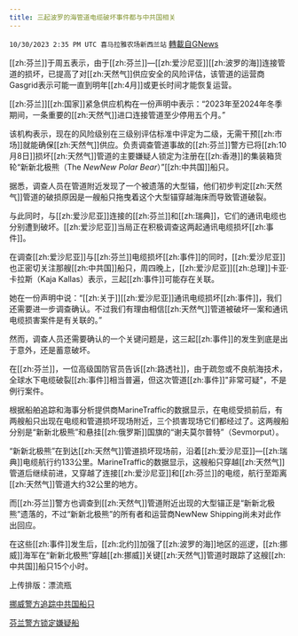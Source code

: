```yaml
---
title: 三起波罗的海管道电缆破坏事件都与中共国相关
---
```

`10/30/2023 2:35 PM UTC 喜马拉雅农场新西兰站` [轉載自GNews](https://gnews.org/articles/1899762)

[[zh:芬兰]]于周五表示，由于[[zh:芬兰]]—[[zh:爱沙尼亚]][[zh:波罗的海]]连接管道的损坏，已提高了对[[zh:天然气]]供应安全的风险评估，该管道的运营商Gasgrid表示可能一直到明年[[zh:4月]]或更长时间才能恢复运营。

[[zh:芬兰]][[zh:国家]]紧急供应机构在一份声明中表示：“2023年至2024年冬季期间，一条重要的[[zh:天然气]]进口连接管道至少停用五个月。”

该机构表示，现在的风险级别在三级别评估标准中评定为二级，无需干预[[zh:市场]]就能确保[[zh:天然气]]供应。负责调查管道事故的[[zh:芬兰]]警方已将[[zh:10月8日]]损坏[[zh:天然气]]管道的主要嫌疑人锁定为注册在[[zh:香港]]的集装箱货轮“新新北极熊（The _NewNew Polar Bear_）”[[zh:中共国]]船只。

据悉，调查人员在管道附近发现了一个被遗落的大型锚，他们初步判定[[zh:天然气]]管道的破损原因是一艘船只拖曳着这个大型锚穿越海床而导致管道破裂。

与此同时，与[[zh:爱沙尼亚]]连接的[[zh:芬兰]]和[[zh:瑞典]]，它们的通讯电缆也分别遭到破坏。[[zh:爱沙尼亚]]当局正在积极调查这两起通讯电缆损坏[[zh:事件]]。

在调查[[zh:爱沙尼亚]]与[[zh:芬兰]]电缆损坏[[zh:事件]]的同时，[[zh:爱沙尼亚]]也正密切关注那艘[[zh:中共国]]船只，周四晚上，[[zh:爱沙尼亚]][[zh:总理]]卡亚·卡拉斯（Kaja Kallas）表示，三起[[zh:事件]]可能存在关联。

她在一份声明中说：“[[zh:关于]][[zh:爱沙尼亚]]通讯电缆损坏[[zh:事件]]，我们还需要进一步调查确认。不过我们有理由相信[[zh:天然气]]管道被破坏一案和通讯电缆损害案件是有关联的。”

然而，调查人员还需要确认的一个关键问题是，这三起[[zh:事件]]的发生到底是出于意外，还是蓄意破坏。

在[[zh:芬兰]]，一位高级国防官员告诉[[zh:路透社]]，由于疏忽或不良航海技术，全球水下电缆破裂[[zh:事件]]相当普遍，但这次管道[[zh:事件]]"非常可疑"，不是例行案件。

根据船舶追踪和海事分析提供商MarineTraffic的数据显示，在电缆受损前后，有两艘船只出现在电缆和管道损坏现场附近，三个损害现场它们都经过了。这两艘船分别是“新新北极熊”和悬挂[[zh:俄罗斯]]国旗的“谢夫莫尔普特”（Sevmorput）。

“新新北极熊”在到达[[zh:天然气]]管道损坏现场前，沿着[[zh:爱沙尼亚]]—[[zh:瑞典]]电缆航行约133公里。MarineTraffic的数据显示，这艘船只穿越[[zh:天然气]]管道后继续前进，又穿越了连接[[zh:爱沙尼亚]]和[[zh:芬兰]]的电缆，航行至距离[[zh:天然气]]管道大约32公里的地方。

而[[zh:芬兰]]警方也调查到[[zh:天然气]]管道附近出现的大型锚正是“新新北极熊”遗落的，不过“新新北极熊”的所有者和运营商NewNew Shipping尚未对此作出回应。

在这些[[zh:事件]]发生后，[[zh:北约]]加强了[[zh:波罗的海]]地区的巡逻，[[zh:挪威]]海军在“新新北极熊”穿越[[zh:挪威]]关键[[zh:天然气]]管道时跟踪了这艘[[zh:中共国]]船只15个小时。

上传排版：漂流瓶

[挪威警方追踪中共国船只](https://gnews.org/m/1854422)

[芬兰警方锁定嫌疑船](https://gnews.org/t/DrIuyQQ)
